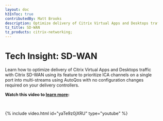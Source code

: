 ```yaml
---
layout: doc
h3InToc: true
contributedBy: Matt Brooks
description: Optimize delivery of Citrix Virtual Apps and Desktops traffic with Citrix SD-WAN.
tz_title: SD-WAN
tz_products: citrix-networking;
---
```

# Tech Insight: SD-WAN

Learn how to optimize delivery of Citrix Virtual Apps and Desktops traffic with Citrix SD-WAN using its feature to prioritize ICA channels on a single port into multi-streams using AutoQos with no configuration changes required on your delivery controllers.

**Watch this video to [learn more](https://youtu.be/yaTe9z0jXRU):**

&nbsp;

{% include video.html id="yaTe9z0jXRU" type="youtube" %}
